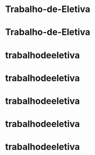 # Trabalho-de-Eletiva
# Trabalho-de-Eletiva
# trabalhodeeletiva
# trabalhodeeletiva
# trabalhodeeletiva
# trabalhodeeletiva
# trabalhodeeletiva
